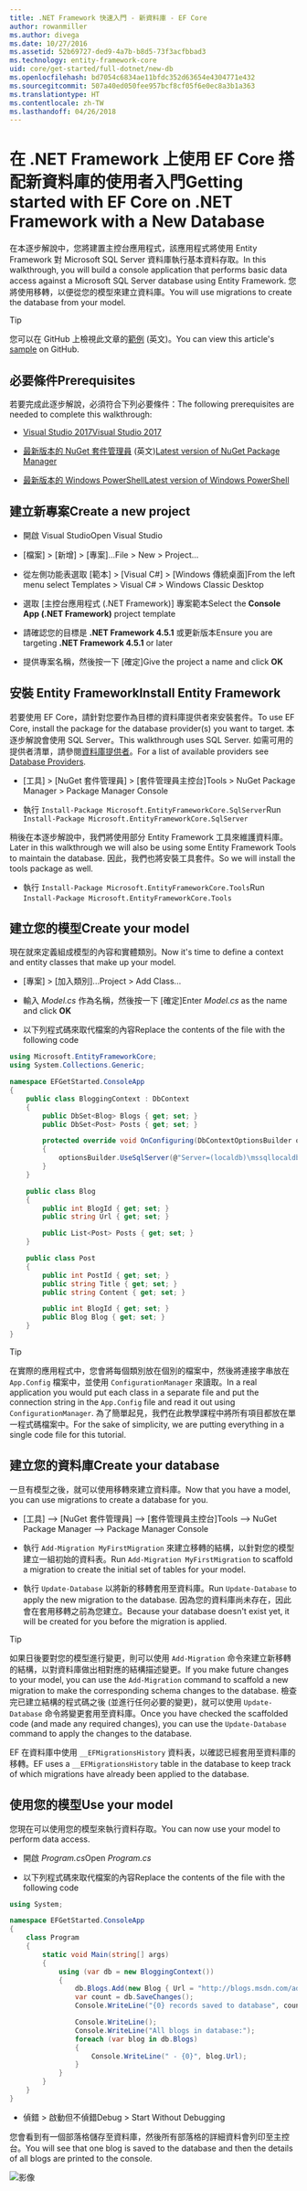 ```yaml
---
title: .NET Framework 快速入門 - 新資料庫 - EF Core
author: rowanmiller
ms.author: divega
ms.date: 10/27/2016
ms.assetid: 52b69727-ded9-4a7b-b8d5-73f3acfbbad3
ms.technology: entity-framework-core
uid: core/get-started/full-dotnet/new-db
ms.openlocfilehash: bd7054c6834ae11bfdc352d63654e4304771e432
ms.sourcegitcommit: 507a40ed050fee957bcf8cf05f6e0ec8a3b1a363
ms.translationtype: HT
ms.contentlocale: zh-TW
ms.lasthandoff: 04/26/2018
---
```

# <a name="getting-started-with-ef-core-on-net-framework-with-a-new-database"></a><span data-ttu-id="cbde6-102">在 .NET Framework 上使用 EF Core 搭配新資料庫的使用者入門</span><span class="sxs-lookup"><span data-stu-id="cbde6-102">Getting started with EF Core on .NET Framework with a New Database</span></span>

<span data-ttu-id="cbde6-103">在本逐步解說中，您將建置主控台應用程式，該應用程式將使用 Entity Framework 對 Microsoft SQL Server 資料庫執行基本資料存取。</span><span class="sxs-lookup"><span data-stu-id="cbde6-103">In this walkthrough, you will build a console application that performs basic data access against a Microsoft SQL Server database using Entity Framework.</span></span> <span data-ttu-id="cbde6-104">您將使用移轉，以便從您的模型來建立資料庫。</span><span class="sxs-lookup"><span data-stu-id="cbde6-104">You will use migrations to create the database from your model.</span></span>

> [!TIP]  
> <span data-ttu-id="cbde6-105">您可以在 GitHub 上檢視此文章的[範例](https://github.com/aspnet/EntityFramework.Docs/tree/master/samples/core/GetStarted/FullNet/ConsoleApp.NewDb) \(英文\)。</span><span class="sxs-lookup"><span data-stu-id="cbde6-105">You can view this article's [sample](https://github.com/aspnet/EntityFramework.Docs/tree/master/samples/core/GetStarted/FullNet/ConsoleApp.NewDb) on GitHub.</span></span>

## <a name="prerequisites"></a><span data-ttu-id="cbde6-106">必要條件</span><span class="sxs-lookup"><span data-stu-id="cbde6-106">Prerequisites</span></span>

<span data-ttu-id="cbde6-107">若要完成此逐步解說，必須符合下列必要條件：</span><span class="sxs-lookup"><span data-stu-id="cbde6-107">The following prerequisites are needed to complete this walkthrough:</span></span>

* [<span data-ttu-id="cbde6-108">Visual Studio 2017</span><span class="sxs-lookup"><span data-stu-id="cbde6-108">Visual Studio 2017</span></span>](https://www.visualstudio.com/downloads/)

* <span data-ttu-id="cbde6-109">[最新版本的 NuGet 套件管理員](https://dist.nuget.org/index.html) \(英文\)</span><span class="sxs-lookup"><span data-stu-id="cbde6-109">[Latest version of NuGet Package Manager](https://dist.nuget.org/index.html)</span></span>

* [<span data-ttu-id="cbde6-110">最新版本的 Windows PowerShell</span><span class="sxs-lookup"><span data-stu-id="cbde6-110">Latest version of Windows PowerShell</span></span>](https://docs.microsoft.com/powershell/scripting/setup/installing-windows-powershell)

## <a name="create-a-new-project"></a><span data-ttu-id="cbde6-111">建立新專案</span><span class="sxs-lookup"><span data-stu-id="cbde6-111">Create a new project</span></span>

* <span data-ttu-id="cbde6-112">開啟 Visual Studio</span><span class="sxs-lookup"><span data-stu-id="cbde6-112">Open Visual Studio</span></span>

* <span data-ttu-id="cbde6-113">[檔案] > [新增] > [專案]...</span><span class="sxs-lookup"><span data-stu-id="cbde6-113">File > New > Project...</span></span>

* <span data-ttu-id="cbde6-114">從左側功能表選取 [範本] > [Visual C#] > [Windows 傳統桌面]</span><span class="sxs-lookup"><span data-stu-id="cbde6-114">From the left menu select Templates > Visual C# > Windows Classic Desktop</span></span>

* <span data-ttu-id="cbde6-115">選取 [主控台應用程式 (.NET Framework)] 專案範本</span><span class="sxs-lookup"><span data-stu-id="cbde6-115">Select the **Console App (.NET Framework)** project template</span></span>

* <span data-ttu-id="cbde6-116">請確認您的目標是 **.NET Framework 4.5.1** 或更新版本</span><span class="sxs-lookup"><span data-stu-id="cbde6-116">Ensure you are targeting **.NET Framework 4.5.1** or later</span></span>

* <span data-ttu-id="cbde6-117">提供專案名稱，然後按一下 [確定]</span><span class="sxs-lookup"><span data-stu-id="cbde6-117">Give the project a name and click **OK**</span></span>

## <a name="install-entity-framework"></a><span data-ttu-id="cbde6-118">安裝 Entity Framework</span><span class="sxs-lookup"><span data-stu-id="cbde6-118">Install Entity Framework</span></span>

<span data-ttu-id="cbde6-119">若要使用 EF Core，請針對您要作為目標的資料庫提供者來安裝套件。</span><span class="sxs-lookup"><span data-stu-id="cbde6-119">To use EF Core, install the package for the database provider(s) you want to target.</span></span> <span data-ttu-id="cbde6-120">本逐步解說會使用 SQL Server。</span><span class="sxs-lookup"><span data-stu-id="cbde6-120">This walkthrough uses SQL Server.</span></span> <span data-ttu-id="cbde6-121">如需可用的提供者清單，請參閱[資料庫提供者](../../providers/index.md)。</span><span class="sxs-lookup"><span data-stu-id="cbde6-121">For a list of available providers see [Database Providers](../../providers/index.md).</span></span>

* <span data-ttu-id="cbde6-122">[工具] > [NuGet 套件管理員] > [套件管理員主控台]</span><span class="sxs-lookup"><span data-stu-id="cbde6-122">Tools > NuGet Package Manager > Package Manager Console</span></span>

* <span data-ttu-id="cbde6-123">執行 `Install-Package Microsoft.EntityFrameworkCore.SqlServer`</span><span class="sxs-lookup"><span data-stu-id="cbde6-123">Run `Install-Package Microsoft.EntityFrameworkCore.SqlServer`</span></span>

<span data-ttu-id="cbde6-124">稍後在本逐步解說中，我們將使用部分 Entity Framework 工具來維護資料庫。</span><span class="sxs-lookup"><span data-stu-id="cbde6-124">Later in this walkthrough we will also be using some Entity Framework Tools to maintain the database.</span></span> <span data-ttu-id="cbde6-125">因此，我們也將安裝工具套件。</span><span class="sxs-lookup"><span data-stu-id="cbde6-125">So we will install the tools package as well.</span></span>

* <span data-ttu-id="cbde6-126">執行 `Install-Package Microsoft.EntityFrameworkCore.Tools`</span><span class="sxs-lookup"><span data-stu-id="cbde6-126">Run `Install-Package Microsoft.EntityFrameworkCore.Tools`</span></span>

## <a name="create-your-model"></a><span data-ttu-id="cbde6-127">建立您的模型</span><span class="sxs-lookup"><span data-stu-id="cbde6-127">Create your model</span></span>

<span data-ttu-id="cbde6-128">現在就來定義組成模型的內容和實體類別。</span><span class="sxs-lookup"><span data-stu-id="cbde6-128">Now it's time to define a context and entity classes that make up your model.</span></span>

* <span data-ttu-id="cbde6-129">[專案] > [加入類別]...</span><span class="sxs-lookup"><span data-stu-id="cbde6-129">Project > Add Class...</span></span>

* <span data-ttu-id="cbde6-130">輸入 *Model.cs* 作為名稱，然後按一下 [確定]</span><span class="sxs-lookup"><span data-stu-id="cbde6-130">Enter *Model.cs* as the name and click **OK**</span></span>

* <span data-ttu-id="cbde6-131">以下列程式碼來取代檔案的內容</span><span class="sxs-lookup"><span data-stu-id="cbde6-131">Replace the contents of the file with the following code</span></span>

<!-- [!code-csharp[Main](samples/core/GetStarted/FullNet/ConsoleApp.NewDb/Model.cs)] -->
``` csharp
using Microsoft.EntityFrameworkCore;
using System.Collections.Generic;

namespace EFGetStarted.ConsoleApp
{
    public class BloggingContext : DbContext
    {
        public DbSet<Blog> Blogs { get; set; }
        public DbSet<Post> Posts { get; set; }

        protected override void OnConfiguring(DbContextOptionsBuilder optionsBuilder)
        {
            optionsBuilder.UseSqlServer(@"Server=(localdb)\mssqllocaldb;Database=EFGetStarted.ConsoleApp.NewDb;Trusted_Connection=True;");
        }
    }

    public class Blog
    {
        public int BlogId { get; set; }
        public string Url { get; set; }

        public List<Post> Posts { get; set; }
    }

    public class Post
    {
        public int PostId { get; set; }
        public string Title { get; set; }
        public string Content { get; set; }

        public int BlogId { get; set; }
        public Blog Blog { get; set; }
    }
}
```

> [!TIP]  
> <span data-ttu-id="cbde6-132">在實際的應用程式中，您會將每個類別放在個別的檔案中，然後將連接字串放在 `App.Config` 檔案中，並使用 `ConfigurationManager` 來讀取。</span><span class="sxs-lookup"><span data-stu-id="cbde6-132">In a real application you would put each class in a separate file and put the connection string in the `App.Config` file and read it out using `ConfigurationManager`.</span></span> <span data-ttu-id="cbde6-133">為了簡單起見，我們在此教學課程中將所有項目都放在單一程式碼檔案中。</span><span class="sxs-lookup"><span data-stu-id="cbde6-133">For the sake of simplicity, we are putting everything in a single code file for this tutorial.</span></span>

## <a name="create-your-database"></a><span data-ttu-id="cbde6-134">建立您的資料庫</span><span class="sxs-lookup"><span data-stu-id="cbde6-134">Create your database</span></span>

<span data-ttu-id="cbde6-135">一旦有模型之後，就可以使用移轉來建立資料庫。</span><span class="sxs-lookup"><span data-stu-id="cbde6-135">Now that you have a model, you can use migrations to create a database for you.</span></span>

* <span data-ttu-id="cbde6-136">[工具] –> [NuGet 套件管理員] –> [套件管理員主控台]</span><span class="sxs-lookup"><span data-stu-id="cbde6-136">Tools –> NuGet Package Manager –> Package Manager Console</span></span>

* <span data-ttu-id="cbde6-137">執行 `Add-Migration MyFirstMigration` 來建立移轉的結構，以針對您的模型建立一組初始的資料表。</span><span class="sxs-lookup"><span data-stu-id="cbde6-137">Run `Add-Migration MyFirstMigration` to scaffold a migration to create the initial set of tables for your model.</span></span>

* <span data-ttu-id="cbde6-138">執行 `Update-Database` 以將新的移轉套用至資料庫。</span><span class="sxs-lookup"><span data-stu-id="cbde6-138">Run `Update-Database` to apply the new migration to the database.</span></span> <span data-ttu-id="cbde6-139">因為您的資料庫尚未存在，因此會在套用移轉之前為您建立。</span><span class="sxs-lookup"><span data-stu-id="cbde6-139">Because your database doesn't exist yet, it will be created for you before the migration is applied.</span></span>

> [!TIP]  
> <span data-ttu-id="cbde6-140">如果日後要對您的模型進行變更，則可以使用 `Add-Migration` 命令來建立新移轉的結構，以對資料庫做出相對應的結構描述變更。</span><span class="sxs-lookup"><span data-stu-id="cbde6-140">If you make future changes to your model, you can use the `Add-Migration` command to scaffold a new migration to make the corresponding schema changes to the database.</span></span> <span data-ttu-id="cbde6-141">檢查完已建立結構的程式碼之後 (並進行任何必要的變更)，就可以使用 `Update-Database` 命令將變更套用至資料庫。</span><span class="sxs-lookup"><span data-stu-id="cbde6-141">Once you have checked the scaffolded code (and made any required changes), you can use the `Update-Database` command to apply the changes to the database.</span></span>
>
><span data-ttu-id="cbde6-142">EF 在資料庫中使用 `__EFMigrationsHistory` 資料表，以確認已經套用至資料庫的移轉。</span><span class="sxs-lookup"><span data-stu-id="cbde6-142">EF uses a `__EFMigrationsHistory` table in the database to keep track of which migrations have already been applied to the database.</span></span>

## <a name="use-your-model"></a><span data-ttu-id="cbde6-143">使用您的模型</span><span class="sxs-lookup"><span data-stu-id="cbde6-143">Use your model</span></span>

<span data-ttu-id="cbde6-144">您現在可以使用您的模型來執行資料存取。</span><span class="sxs-lookup"><span data-stu-id="cbde6-144">You can now use your model to perform data access.</span></span>

* <span data-ttu-id="cbde6-145">開啟 *Program.cs*</span><span class="sxs-lookup"><span data-stu-id="cbde6-145">Open *Program.cs*</span></span>

* <span data-ttu-id="cbde6-146">以下列程式碼來取代檔案的內容</span><span class="sxs-lookup"><span data-stu-id="cbde6-146">Replace the contents of the file with the following code</span></span>

<!-- [!code-csharp[Main](samples/core/GetStarted/FullNet/ConsoleApp.NewDb/Program.cs)] -->
``` csharp
using System;

namespace EFGetStarted.ConsoleApp
{
    class Program
    {
        static void Main(string[] args)
        {
            using (var db = new BloggingContext())
            {
                db.Blogs.Add(new Blog { Url = "http://blogs.msdn.com/adonet" });
                var count = db.SaveChanges();
                Console.WriteLine("{0} records saved to database", count);

                Console.WriteLine();
                Console.WriteLine("All blogs in database:");
                foreach (var blog in db.Blogs)
                {
                    Console.WriteLine(" - {0}", blog.Url);
                }
            }
        }
    }
}
```

* <span data-ttu-id="cbde6-147">偵錯 > 啟動但不偵錯</span><span class="sxs-lookup"><span data-stu-id="cbde6-147">Debug > Start Without Debugging</span></span>

<span data-ttu-id="cbde6-148">您會看到有一個部落格儲存至資料庫，然後所有部落格的詳細資料會列印至主控台。</span><span class="sxs-lookup"><span data-stu-id="cbde6-148">You will see that one blog is saved to the database and then the details of all blogs are printed to the console.</span></span>

![影像](_static/output-new-db.png)
